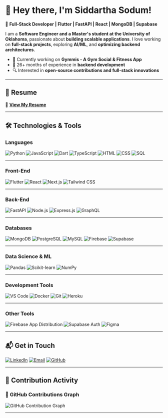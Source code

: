 # 👋 Hey there, I'm Siddartha Sodum!

🚀 **Full-Stack Developer | Flutter | FastAPI | React | MongoDB | Supabase**  

I am a **Software Engineer and a Master's student at the University of Oklahoma**, passionate about **building scalable applications**. I love working on **full-stack projects**, exploring **AI/ML**, and **optimizing backend architectures**.  

- 🔭 Currently working on **Gymmis - A Gym Social & Fitness App**  
- 💼 26+ months of experience in **backend development**  
- 🔍 Interested in **open-source contributions and full-stack innovations**  

---

## 📜 Resume
📄 **[View My Resume]([https://your-resume-link.com](https://github.com/siddu7999/siddu7999/blob/main/resume_siddartha_sodum.pdf))**  

---

## 🛠 Technologies & Tools

### **Languages**
![Python](https://img.shields.io/badge/-Python-3776AB?style=flat&logo=python&logoColor=white)
![JavaScript](https://img.shields.io/badge/-JavaScript-F7DF1E?style=flat&logo=javascript&logoColor=black)
![Dart](https://img.shields.io/badge/-Dart-0175C2?style=flat&logo=dart&logoColor=white)
![TypeScript](https://img.shields.io/badge/-TypeScript-3178C6?style=flat&logo=typescript&logoColor=white)
![HTML](https://img.shields.io/badge/-HTML5-E34F26?style=flat&logo=html5&logoColor=white)
![CSS](https://img.shields.io/badge/-CSS3-1572B6?style=flat&logo=css3&logoColor=white)
![SQL](https://img.shields.io/badge/-SQL-003B57?style=flat&logo=postgresql&logoColor=white)

---

### **Front-End**
![Flutter](https://img.shields.io/badge/-Flutter-02569B?style=flat&logo=flutter&logoColor=white)
![React](https://img.shields.io/badge/-React-61DAFB?style=flat&logo=react&logoColor=black)
![Next.js](https://img.shields.io/badge/-Next.js-000000?style=flat&logo=nextdotjs&logoColor=white)
![Tailwind CSS](https://img.shields.io/badge/-Tailwind%20CSS-06B6D4?style=flat&logo=tailwindcss&logoColor=white)

---

### **Back-End**
![FastAPI](https://img.shields.io/badge/-FastAPI-009688?style=flat&logo=fastapi&logoColor=white)
![Node.js](https://img.shields.io/badge/-Node.js-339933?style=flat&logo=node.js&logoColor=white)
![Express.js](https://img.shields.io/badge/-Express.js-000000?style=flat&logo=express&logoColor=white)
![GraphQL](https://img.shields.io/badge/-GraphQL-E10098?style=flat&logo=graphql&logoColor=white)

---

### **Databases**
![MongoDB](https://img.shields.io/badge/-MongoDB-47A248?style=flat&logo=mongodb&logoColor=white)
![PostgreSQL](https://img.shields.io/badge/-PostgreSQL-336791?style=flat&logo=postgresql&logoColor=white)
![MySQL](https://img.shields.io/badge/-MySQL-4479A1?style=flat&logo=mysql&logoColor=white)
![Firebase](https://img.shields.io/badge/-Firebase-FFCA28?style=flat&logo=firebase&logoColor=black)
![Supabase](https://img.shields.io/badge/-Supabase-3ECF8E?style=flat&logo=supabase&logoColor=white)

---

### **Data Science & ML**
![Pandas](https://img.shields.io/badge/-Pandas-150458?style=flat&logo=pandas&logoColor=white)
![Scikit-learn](https://img.shields.io/badge/-Scikit%20Learn-F7931E?style=flat&logo=scikit-learn&logoColor=black)
![NumPy](https://img.shields.io/badge/-NumPy-013243?style=flat&logo=numpy&logoColor=white)

---

### **Development Tools**
![VS Code](https://img.shields.io/badge/-VS%20Code-007ACC?style=flat&logo=visual-studio-code&logoColor=white)
![Docker](https://img.shields.io/badge/-Docker-2496ED?style=flat&logo=docker&logoColor=white)
![Git](https://img.shields.io/badge/-Git-F05032?style=flat&logo=git&logoColor=white)
![Heroku](https://img.shields.io/badge/-Heroku-430098?style=flat&logo=heroku&logoColor=white)

---

### **Other Tools**
![Firebase App Distribution](https://img.shields.io/badge/-Firebase%20App%20Distribution-FFCA28?style=flat&logo=firebase&logoColor=black)
![Supabase Auth](https://img.shields.io/badge/-Supabase%20Auth-3ECF8E?style=flat&logo=supabase&logoColor=white)
![Figma](https://img.shields.io/badge/-Figma-F24E1E?style=flat&logo=figma&logoColor=white)

---

## 📬 Get in Touch

[![LinkedIn](https://img.shields.io/badge/-LinkedIn-0077B5?style=flat&logo=linkedin&logoColor=white)](https://www.linkedin.com/in/siddartha-sodum/)
[![Email](https://img.shields.io/badge/-Email-D14836?style=flat&logo=gmail&logoColor=white)](mailto:s.siddu7999@gmail.com)
[![GitHub](https://img.shields.io/badge/-GitHub-181717?style=flat&logo=github&logoColor=white)](https://github.com/siddu7999)

---
## 🚀 Contribution Activity

### 📅 **GitHub Contributions Graph**
![GitHub Contribution Graph](https://github-readme-activity-graph.vercel.app/graph?username=siddu7999&theme=react-dark)

---
